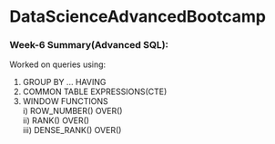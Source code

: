 # DataScienceAdvancedBootcamp
### Week-6 Summary(Advanced SQL):

Worked on queries using:
1. GROUP BY ... HAVING
2. COMMON TABLE EXPRESSIONS(CTE)
3. WINDOW FUNCTIONS<br/>
   i) ROW_NUMBER() OVER()<br/>
   ii) RANK() OVER()<br/>
   iii) DENSE_RANK() OVER()<br/>
